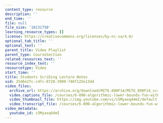 ```yaml
---
content_type: resource
description: ''
end_time: ''
file: null
file_size: '10131758'
learning_resource_types: []
license: https://creativecommons.org/licenses/by-nc-sa/4.0/
optional_tab_title: ''
optional_text: ''
parent_title: Video Playlist
parent_type: CourseSection
related_resources_text: ''
resource_index_text: ''
resourcetype: Video
start_time: ''
title: Students Scribing Lecture Notes
uid: 25d6e2fc-c4fc-0728-3989-746f125e13dd
video_files:
  archive_url: https://archive.org/download/MIT6.890F14/MIT6_890F14_scribing_300k.mp4
  video_captions_file: /courses/6-890-algorithmic-lower-bounds-fun-with-hardness-proofs-fall-2014/a0328fe0c6ae56bba517d5c0f6ee0ecb_c5Myaxq44mI.vtt
  video_thumbnail_file: https://img.youtube.com/vi/c5Myaxq44mI/default.jpg
  video_transcript_file: /courses/6-890-algorithmic-lower-bounds-fun-with-hardness-proofs-fall-2014/550a21ae3309a3b203c74320cf20a70c_c5Myaxq44mI.pdf
video_metadata:
  youtube_id: c5Myaxq44mI
---
```

